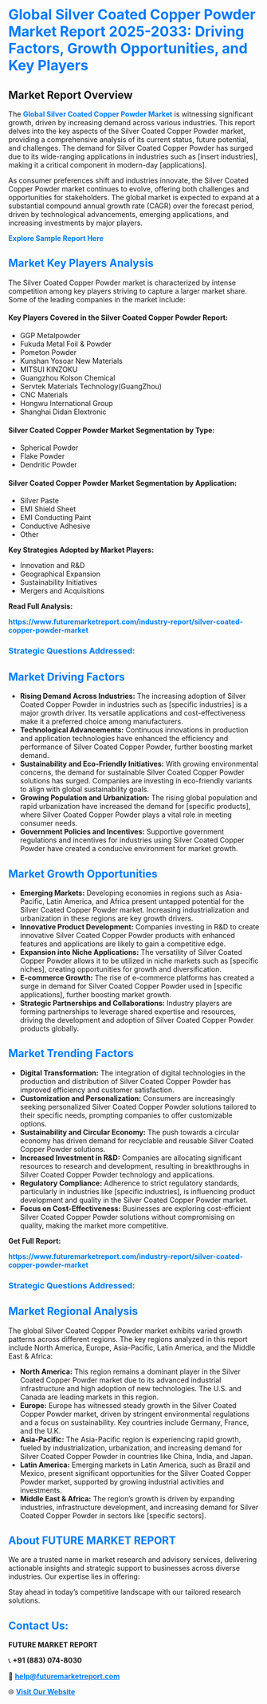 <h1 style="color: #007BFF;">Global Silver Coated Copper Powder Market Report 2025-2033: Driving Factors, Growth Opportunities, and Key Players</h1>

<section id="overview">
<h2>Market Report Overview</h2>
<p>The <a href="https://www.futuremarketreport.com/industry-report/silver-coated-copper-powder-market" style="color: #007BFF; text-decoration: none;"><strong>Global Silver Coated Copper Powder Market</strong></a> is witnessing significant growth, driven by increasing demand across various industries. This report delves into the key aspects of the Silver Coated Copper Powder market, providing a comprehensive analysis of its current status, future potential, and challenges. The demand for Silver Coated Copper Powder has surged due to its wide-ranging applications in industries such as [insert industries], making it a critical component in modern-day [applications].</p>
<p>As consumer preferences shift and industries innovate, the Silver Coated Copper Powder market continues to evolve, offering both challenges and opportunities for stakeholders. The global market is expected to expand at a substantial compound annual growth rate (CAGR) over the forecast period, driven by technological advancements, emerging applications, and increasing investments by major players.</p>
</section>

<section id="overview">
<p><a href="https://www.futuremarketreport.com/request-sample/reportId=53430" style="color: #007BFF; text-decoration: none;"><strong>Explore Sample Report Here</strong></a></p>
</section>

<section id="key-players">
<h2 style="color: #007BFF;">Market Key Players Analysis</h2>
<p>The Silver Coated Copper Powder market is characterized by intense competition among key players striving to capture a larger market share. Some of the leading companies in the market include:</p>
<h4>Key Players Covered in the Silver Coated Copper Powder Report:</h4>
<ul><li>GGP Metalpowder</li><li>Fukuda Metal Foil &amp; Powder</li><li>Pometon Powder</li><li>Kunshan Yosoar New Materials</li><li>MITSUI KINZOKU</li><li>Guangzhou Kolson Chemical</li><li>Servtek Materials Technology(GuangZhou)</li><li>CNC Materials</li><li>Hongwu International Group</li><li>Shanghai Didan Elextronic</li></ul>
<h4>Silver Coated Copper Powder Market Segmentation by Type:</h4>
<ul><li>Spherical Powder</li><li>Flake Powder</li><li>Dendritic Powder</li></ul>

<h4>Silver Coated Copper Powder Market Segmentation by Application:</h4>
<ul><li>Silver Paste</li><li>EMI Shield Sheet</li><li>EMI Conducting Paint</li><li>Conductive Adhesive</li><li>Other</li></ul>
<p><strong>Key Strategies Adopted by Market Players:</strong></p>
<ul>
<li>Innovation and R&D</li>
<li>Geographical Expansion</li>
<li>Sustainability Initiatives</li>
<li>Mergers and Acquisitions</li>
</ul>
</section>

<section>
<p><strong>Read Full Analysis: </strong></p><a href="https://www.futuremarketreport.com/industry-report/silver-coated-copper-powder-market" style="color: #007BFF; text-decoration: none;"><strong>https://www.futuremarketreport.com/industry-report/silver-coated-copper-powder-market</strong></a>
<h3 style="color: #007BFF;">Strategic Questions Addressed:</h3>
</section>

<section id="driving-factors">
<h2 style="color: #007BFF;">Market Driving Factors</h2>
<ul>
<li><strong>Rising Demand Across Industries:</strong> The increasing adoption of Silver Coated Copper Powder in industries such as [specific industries] is a major growth driver. Its versatile applications and cost-effectiveness make it a preferred choice among manufacturers.</li>
<li><strong>Technological Advancements:</strong> Continuous innovations in production and application technologies have enhanced the efficiency and performance of Silver Coated Copper Powder, further boosting market demand.</li>
<li><strong>Sustainability and Eco-Friendly Initiatives:</strong> With growing environmental concerns, the demand for sustainable Silver Coated Copper Powder solutions has surged. Companies are investing in eco-friendly variants to align with global sustainability goals.</li>
<li><strong>Growing Population and Urbanization:</strong> The rising global population and rapid urbanization have increased the demand for [specific products], where Silver Coated Copper Powder plays a vital role in meeting consumer needs.</li>
<li><strong>Government Policies and Incentives:</strong> Supportive government regulations and incentives for industries using Silver Coated Copper Powder have created a conducive environment for market growth.</li>
</ul>
</section>

<section id="growth-opportunities">
<h2 style="color: #007BFF;">Market Growth Opportunities</h2>
<ul>
<li><strong>Emerging Markets:</strong> Developing economies in regions such as Asia-Pacific, Latin America, and Africa present untapped potential for the Silver Coated Copper Powder market. Increasing industrialization and urbanization in these regions are key growth drivers.</li>
<li><strong>Innovative Product Development:</strong> Companies investing in R&D to create innovative Silver Coated Copper Powder products with enhanced features and applications are likely to gain a competitive edge.</li>
<li><strong>Expansion into Niche Applications:</strong> The versatility of Silver Coated Copper Powder allows it to be utilized in niche markets such as [specific niches], creating opportunities for growth and diversification.</li>
<li><strong>E-commerce Growth:</strong> The rise of e-commerce platforms has created a surge in demand for Silver Coated Copper Powder used in [specific applications], further boosting market growth.</li>
<li><strong>Strategic Partnerships and Collaborations:</strong> Industry players are forming partnerships to leverage shared expertise and resources, driving the development and adoption of Silver Coated Copper Powder products globally.</li>
</ul>
</section>

<section id="trending-factors">
<h2 style="color: #007BFF;">Market Trending Factors</h2>
<ul>
<li><strong>Digital Transformation:</strong> The integration of digital technologies in the production and distribution of Silver Coated Copper Powder has improved efficiency and customer satisfaction.</li>
<li><strong>Customization and Personalization:</strong> Consumers are increasingly seeking personalized Silver Coated Copper Powder solutions tailored to their specific needs, prompting companies to offer customizable options.</li>
<li><strong>Sustainability and Circular Economy:</strong> The push towards a circular economy has driven demand for recyclable and reusable Silver Coated Copper Powder solutions.</li>
<li><strong>Increased Investment in R&D:</strong> Companies are allocating significant resources to research and development, resulting in breakthroughs in Silver Coated Copper Powder technology and applications.</li>
<li><strong>Regulatory Compliance:</strong> Adherence to strict regulatory standards, particularly in industries like [specific industries], is influencing product development and quality in the Silver Coated Copper Powder market.</li>
<li><strong>Focus on Cost-Effectiveness:</strong> Businesses are exploring cost-efficient Silver Coated Copper Powder solutions without compromising on quality, making the market more competitive.</li>
</ul>
</section>

<section>
<p><strong>Get Full Report: </strong></p><a href="https://www.futuremarketreport.com/industry-report/silver-coated-copper-powder-market" style="color: #007BFF; text-decoration: none;"><strong>https://www.futuremarketreport.com/industry-report/silver-coated-copper-powder-market</strong></a>
<h3 style="color: #007BFF;">Strategic Questions Addressed:</h3>
</section>


<section id="regional-analysis">
<h2 style="color: #007BFF;">Market Regional Analysis</h2>
<p>The global Silver Coated Copper Powder market exhibits varied growth patterns across different regions. The key regions analyzed in this report include North America, Europe, Asia-Pacific, Latin America, and the Middle East & Africa:</p>
<ul>
<li><strong>North America:</strong> This region remains a dominant player in the Silver Coated Copper Powder market due to its advanced industrial infrastructure and high adoption of new technologies. The U.S. and Canada are leading markets in this region.</li>
<li><strong>Europe:</strong> Europe has witnessed steady growth in the Silver Coated Copper Powder market, driven by stringent environmental regulations and a focus on sustainability. Key countries include Germany, France, and the U.K.</li>
<li><strong>Asia-Pacific:</strong> The Asia-Pacific region is experiencing rapid growth, fueled by industrialization, urbanization, and increasing demand for Silver Coated Copper Powder in countries like China, India, and Japan.</li>
<li><strong>Latin America:</strong> Emerging markets in Latin America, such as Brazil and Mexico, present significant opportunities for the Silver Coated Copper Powder market, supported by growing industrial activities and investments.</li>
<li><strong>Middle East & Africa:</strong> The region’s growth is driven by expanding industries, infrastructure development, and increasing demand for Silver Coated Copper Powder in sectors like [specific sectors].</li>
</ul>
</section>

<footer>
<h2 style="color: #007BFF;">About FUTURE MARKET REPORT</h2>
<p>We are a trusted name in market research and advisory services, delivering actionable insights and strategic support to businesses across diverse industries. Our expertise lies in offering:</p>

<p>Stay ahead in today’s competitive landscape with our tailored research solutions.</p>

<h2 style="color: #007BFF;">Contact Us:</h2>
<p><strong>FUTURE MARKET REPORT</strong></p>
<p>📞 <strong>+91 (883) 074-8030</strong></p>
<p>📧 <strong><a href="mailto:help@futuremarketreport.com" style="color: #007BFF;">help@futuremarketreport.com</a></strong></p>
<p>🌐 <strong><a href="https://www.futuremarketreport.com/" style="color: #007BFF;">Visit Our Website</a></strong></p>
</footer>